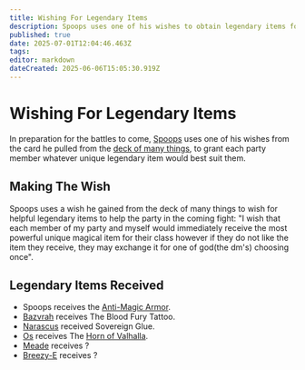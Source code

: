 ```yaml
---
title: Wishing For Legendary Items
description: Spoops uses one of his wishes to obtain legendary items for the party
published: true
date: 2025-07-01T12:04:46.463Z
tags: 
editor: markdown
dateCreated: 2025-06-06T15:05:30.919Z
---
```


# Wishing For Legendary Items
In preparation for the battles to come, [Spoops](/characters/spoops) uses one of his wishes from the card he pulled from the [deck of many things](/items/Deck_Of_Many_Things), to grant each party member whatever unique legendary item would best suit them.


## Making The Wish
Spoops uses a wish he gained from the deck of many things to wish for helpful legendary items to help the party in the coming fight: "I wish that each member of my party and myself would immediately receive the most powerful unique magical item for their class however if they do not like the item they receive, they may exchange it for one of god(the dm's) choosing once". 


## Legendary Items Received
- Spoops receives the [Anti-Magic Armor](/items/Anti-Magic-Armor).
- [Bazvrah](/characters/Bazvrah) receives The Blood Fury Tattoo.
- [Narascus](/characters/Narascus) received Sovereign Glue.
- [Os](/characters/os) receives The [Horn of Valhalla](/items/horn-of-valhalla).
- [Meade](/characters/meade) receives ?
- [Breezy-E](/characters/breezy) receives ?